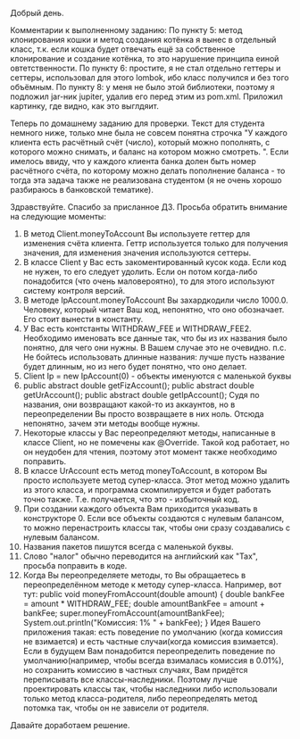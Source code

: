 Добрый день. 

Комментарии к выполненному заданию:
По пункту 5: метод клонирования кошки и метод создания котёнка я вынес в отдельный класс, т.к. если кошка будет отвечать ещё за собственное клонирование и создание котёнка, то это нарушение принципа еиной овтетственности. 
По пункту 6: простите, я не стал отдельно геттеры и сеттеры, использовал для этого lombok, ибо класс получился и без того объёмным.
По пункту 8: у меня не было этой библиотеки, поэтому я подложил jar-ник jupiter, удалив его перед этим из pom.xml. Приложил картинку, где видно, как это выглдяит. 

Теперь по домашнему заданию для проверки. Текст для студента немного ниже, только мне была не совсем понятна строчка  "У каждого клиента есть расчётный счёт (число), который можно пополнять, с которого можно снимать, и баланс на котором можно смотреть. ". Если имелось ввиду, что у каждого клиента банка долен быть номер расчётного счёта, по которому можно делать пополнение баланса - то тогда эта задача также не реализована студентом (я не очень хорошо разбираюсь в банковской тематике).

Здравствуйте. Спасибо за присланное ДЗ. 
Просьба обратить внимание на следующие моменты:
1) В метод Client.moneyToAccount Вы используете геттер для изменения счёта клиента. Геттр используется только для получения значения, для изменения значения используются сеттеры.
2) В классе Client у Вас есть закоментированный кусок кода. Если код не нужен, то его следует удолить. Если он потом когда-либо понадобится (что очень маловероятно), то для этого используют систему контроля версий. 
3) В методе IpAccount.moneyToAccount Вы захардкодили число 1000.0. Человеку, который читает Ваш код, непонятно, что оно обозначает. Его стоит вынести в константу.
4) У Вас есть контстанты WITHDRAW_FEE и WITHDRAW_FEE2. Необходимо именовать все данные так, что бы из их названия было понятно, для чего они нужны. В Вашем случае это не очевидно. 
п.с. Не бойтесь использовать длинные названия: лучше пусть название будет длинным, но из него будет понятно, что оно делает. 
5) Client Ip = new IpAccount(0) - объекты именуются с маленькой буквы
6)  public abstract double getFizAccount();
  public abstract double getUrAccount();
  public abstract double getIpAccount();
Судя по названия, они возвращают какой-то из аккаунтов, но в переопределении Вы просто возвращаете в них ноль. Отсюда непонятно, зачем эти методы вообще нужны. 
7) Некоторые классы у Вас переопределяют методы, написанные в классе Client, но не помечены как @Override. Такой код работает, но он неудобен для чтения, поэтому этот момент также необходимо поправить.
8) В классе UrAccount есть метод moneyToAccount, в котором Вы просто используете метод супер-класса. Этот метод можно удалить из этого класса, и программа скомпилируется и будет работать точно также. Т.е. получается, что это - избыточный код. 
9) При создании каждого объекта Вам приходится указывать в конструкторе 0. Если все объекты создаются с нулевым балансом, то можно перенастроить классы так, чтобы они сразу создавались с нулевым балансом. 
10) Названия пакетов пишутся всегда с маленькой буквы. 
11) Слово "налог" обычно переводится на английский как "Tax", просьба поправить в коде. 
12) Когда Вы переопределяете методы, то Вы обращаетесь в переопределённом методе к методу супер-класса. Например, вот тут:
  public void moneyFromAccount(double amount) {
    double bankFee = amount * WITHDRAW_FEE;
    double amountBankFee = amount + bankFee;
    super.moneyFromAccount(amountBankFee);
    System.out.println("Комиссия: 1% " + bankFee);
  } 
Идея Вашего приложения такая: есть поведение по умолчанию (когда комиссия не взимается) и есть частные случаи(когда комиссия взимается). Если в будущем Вам понадобится переопределить поведение по умолчанию(например, чтобы всегда взималась комиссия в 0.01%), но сохранить комиссию в частных случаях, Вам придётся переписывать все классы-наследники. Поэтому лучше проектировать классы так, чтобы наследники либо использовали только метод класса-родителя, либо переопределять метод потомка так, чтобы он не зависели от родителя.

Давайте доработаем решение. 
